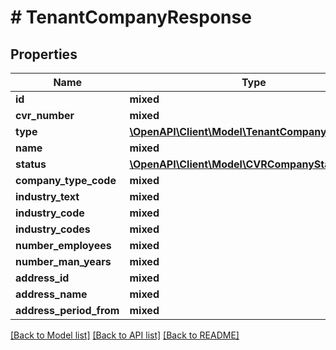 # # TenantCompanyResponse

## Properties

Name | Type | Description | Notes
------------ | ------------- | ------------- | -------------
**id** | **mixed** |  |
**cvr_number** | **mixed** |  | [optional]
**type** | [**\OpenAPI\Client\Model\TenantCompanyTypeEnum**](TenantCompanyTypeEnum.md) |  |
**name** | **mixed** |  |
**status** | [**\OpenAPI\Client\Model\CVRCompanyStatusEnum**](CVRCompanyStatusEnum.md) |  |
**company_type_code** | **mixed** |  | [optional]
**industry_text** | **mixed** |  | [optional]
**industry_code** | **mixed** |  | [optional]
**industry_codes** | **mixed** |  |
**number_employees** | **mixed** |  | [optional]
**number_man_years** | **mixed** |  | [optional]
**address_id** | **mixed** |  | [optional]
**address_name** | **mixed** |  | [optional]
**address_period_from** | **mixed** |  | [optional]

[[Back to Model list]](../../README.md#models) [[Back to API list]](../../README.md#endpoints) [[Back to README]](../../README.md)
